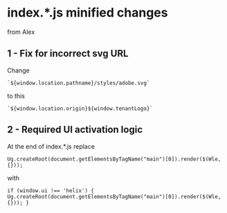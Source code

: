 # index.*.js minified changes

from Alex

## 1 - Fix for incorrect svg URL

Change

```
`${window.location.pathname}/styles/adobe.svg`
```

to this

```
`${window.location.origin}${window.tenantLogo}`
```


## 2 - Required UI activation logic

At the end of index.*.js replace

```
Ug.createRoot(document.getElementsByTagName("main")[0]).render($(Wle, {}));
```

with

```
if (window.ui !== 'helix') { Ug.createRoot(document.getElementsByTagName("main")[0]).render($(Wle, {})); }
```
